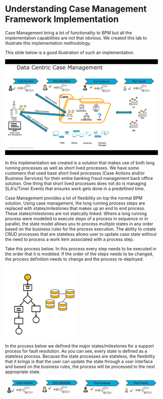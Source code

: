 # Understanding Case Management Framework Implementation
Case Management bring a lot of functionality to BPM but all the implementation capabilities are not that obvious. We created this lab to illustrate this implementation methodology. 

This slide below is a good illustration of such an implementation. 

![build_project](images/buildproject/8.png)

In this implementation we created is a solution that makes use of both long running processes as well as short lived processes. We have some customers that used base short lived processes (Case Actions and/or Business Services) for their entire banking fraud management back office solution. One thing that short lived processes does not do is managing SLA's/Timer Events that ensures work gets done in a predefined time. 

Case Management provides a lot of flexibility on top the normal BPM solution. Using case management, the long running process steps are replaced with states/milestones that makes up an end to end process. These states/milestones are not statically linked. Where a long running process were modelled to execute steps of a process in sequence or in parallel, the state model allows you to process multiple states in any order based on the business rules for the process execution. The ability to create CRUD processes that are stateless allows user to update case state without the need to process a work item associated with a process step. 

Take this process below. In this process every step needs to be executed in the order that it is modeled. If the order of the steps needs to be changed, the process definition needs to change and the process re-deployed. 

![build_project](images/buildproject/9.png)

In the process below we defined the major states/milestones for a support process for fault resolution. As you can see, every state is defined as a stateless process. Because the state processes are stateless, the flexibility that it brings is that the user can update the state through a user interface and based on the business rules, the process will be processed to the next appropriate state. 

![build_project](images/buildproject/10.png)